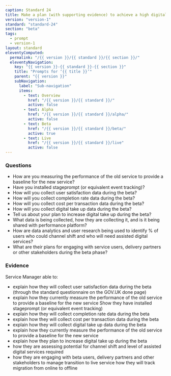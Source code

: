 ```yaml
---
caption: Standard 24
title: Make a plan (with supporting evidence) to achieve a high digital take-up and assisted digital support for users who really need it. Report performance data on the Performance Platform.
version: "version-1"
standard: "standard-24"
section: "beta"
tags:
  - prompt
  - version-1
layout: standard
eleventyComputed:
  permalink: "/{{ version }}/{{ standard }}/{{ section }}/"
  eleventyNavigation:
    key: "{{ version }}-{{ standard }}-{{ section }}"
    title: "Prompts for ‘{{ title }}’"
    parent: "{{ version }}"
    subNavigation:
      label: "Sub-navigation"
      items:
        - text: Overview
          href: "/{{ version }}/{{ standard }}/"
          active: false
        - text: Alpha
          href: "/{{ version }}/{{ standard }}/alpha/"
          active: false
        - text: Beta
          href: "/{{ version }}/{{ standard }}/beta/"
          active: true
        - text: Live
          href: "/{{ version }}/{{ standard }}/live"
          active: false
---
```


### Questions

- How are you measuring the performance of the old service to provide a baseline for the new service?
- Have you installed stageprompt (or equivalent event tracking)?
- How will you collect user satisfaction data during the beta?
- How will you collect completion rate data during the beta?
- How will you collect cost per transaction data during the beta?
- How will you collect digital take up data during the beta?
- Tell us about your plan to increase digital take up during the beta?
- What data is being collected, how they are collecting it, and is it being shared with performance platform?
- How are data analytics and user research being used to identify % of users who could channel shift and who will need assisted digital services?
- What are their plans for engaging with service users, delivery partners or other stakeholders during the beta phase?

### Evidence

Service Manager able to:

- explain how they will collect user satisfaction data during the beta (through the standard questionnaire on the GOV.UK done page)
- explain how they currently measure the performance of the old service to provide a baseline for the new service
Show they have installed stageprompt (or equivalent event tracking)
- explain how they will collect completion rate data during the beta
- explain how they will collect cost per transaction data during the beta
- explain how they will collect digital take up data during the beta
- explain how they currently measure the performance of the old service to provide a baseline for the new service
- explain how they plan to increase digital take up during the beta
- how they are assessing potential for channel shift and level of assisted digital services required
- how they are engaging with beta users, delivery partners and other stakeholders to manage transition to live service how they will track migration from online to offline
